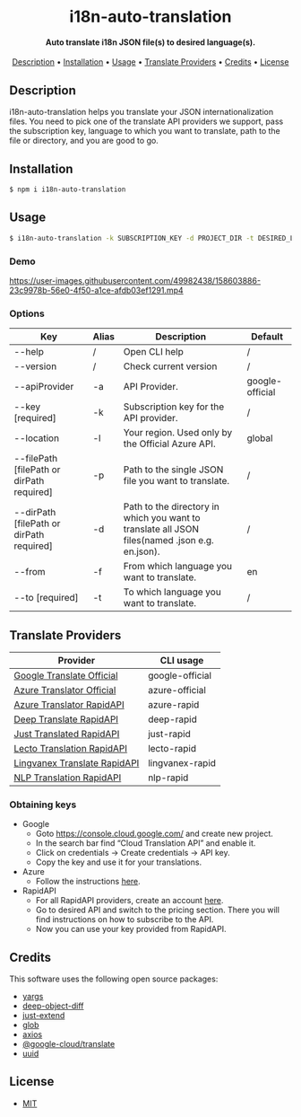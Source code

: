 
<h1 align="center">
  <br>
  i18n-auto-translation
  <br>
</h1>

<h4 align="center">Auto translate i18n JSON file(s) to desired language(s).</h4>

<p align="center">
  <a href="#description">Description</a> •
  <a href="#installation">Installation</a> •
  <a href="#usage">Usage</a> •
  <a href="#translate-providers">Translate Providers</a> •
  <a href="#credits">Credits</a> •
  <a href="#license">License</a>
</p>

## Description

i18n-auto-translation helps you translate your JSON internationalization files. You need to pick one of the translate API providers we support, pass the subscription key, language to which you want to translate, path to the file or directory, and you are good to go.

## Installation

```bash
$ npm i i18n-auto-translation
```

## Usage

```bash
$ i18n-auto-translation -k SUBSCRIPTION_KEY -d PROJECT_DIR -t DESIRED_LANGUAGE
```

### Demo

https://user-images.githubusercontent.com/49982438/158603886-23c9978b-56e0-4f50-a1ce-afdb03ef1291.mp4

### Options

| Key                                       | Alias | Description                                                                                          | Default         |
| ----------------------------------------- | ----- | ---------------------------------------------------------------------------------------------------- | --------------- |
| --help                                    | /     | Open CLI help                                                                                        | /               |
| --version                                 | /     | Check current version                                                                                | /               |
| --apiProvider                             | -a    | API Provider.                                                                                        | google-official |
| --key [required]                          | -k    | Subscription key for the API provider.                                                               | /               |
| --location                                | -l    | Your region. Used only by the Official Azure API.                                                    | global          |
| --filePath [filePath or dirPath required] | -p    | Path to the single JSON file you want to translate.                                                  | /               |
| --dirPath [filePath or dirPath required]  | -d    | Path to the directory in which you want to translate all JSON files(named <from>.json e.g. en.json). | /               |
| --from                                    | -f    | From which language you want to translate.                                                           | en              |
| --to [required]                           | -t    | To which language you want to translate.                                                             | /               |

## Translate Providers

| Provider                                                                                                                          | CLI usage       |
| --------------------------------------------------------------------------------------------------------------------------------- | --------------- |
| [Google Translate Official](https://cloud.google.com/translate/)                                                                  | google-official |
| [Azure Translator Official](https://azure.microsoft.com/en-us/services/cognitive-services/translator/)                            | azure-official  |
| [Azure Translator RapidAPI](https://rapidapi.com/microsoft-azure-org-microsoft-cognitive-services/api/microsoft-translator-text/) | azure-rapid     |
| [Deep Translate RapidAPI](https://rapidapi.com/gatzuma/api/deep-translate1/)                                                      | deep-rapid      |
| [Just Translated RapidAPI](https://rapidapi.com/lebedev.str/api/just-translated/)                                                 | just-rapid      |
| [Lecto Translation RapidAPI](https://rapidapi.com/lecto-lecto-default/api/lecto-translation/)                                     | lecto-rapid     |
| [Lingvanex Translate RapidAPI](https://rapidapi.com/Lingvanex/api/lingvanex-translate/)                                           | lingvanex-rapid |
| [NLP Translation RapidAPI](https://rapidapi.com/gofitech/api/nlp-translation/)                                                    | nlp-rapid       |

### Obtaining keys

- Google
  - Goto https://console.cloud.google.com/ and create new project.
  - In the search bar find “Cloud Translation API” and enable it.
  - Click on credentials -> Create credentials -> API key.
  - Copy the key and use it for your translations.
- Azure
  - Follow the instructions [here](https://docs.microsoft.com/en-us/azure/cognitive-services/translator/quickstart-translator?tabs=nodejs#prerequisites).
- RapidAPI
  - For all RapidAPI providers, create an account [here](https://rapidapi.com/).
  - Go to desired API and switch to the pricing section. There you will find instructions on how to subscribe to the API.
  - Now you can use your key provided from RapidAPI.


## Credits

This software uses the following open source packages:

- [yargs](https://github.com/yargs/yargs)
- [deep-object-diff](https://github.com/mattphillips/deep-object-diff)
- [just-extend](https://github.com/angus-c/just)
- [glob](https://github.com/isaacs/node-glob)
- [axios](https://github.com/axios/axios)
- [@google-cloud/translate](https://github.com/googleapis/nodejs-translate)
- [uuid](https://github.com/uuidjs/uuid)

## License

- [MIT](LICENSE)
